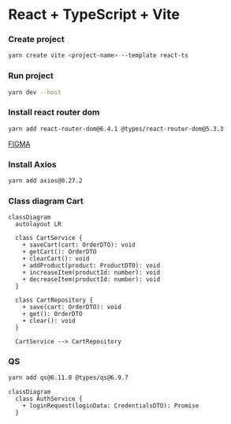 # React + TypeScript + Vite

### Create project
```bash
yarn create vite <project-name> --template react-ts
```
### Run project
```bash
yarn dev --host
```
### Install react router dom
```bash
yarn add react-router-dom@6.4.1 @types/react-router-dom@5.3.3
``` 
[FIGMA](https://www.figma.com/file/ZrGNVNG0kZL6txDv4G8P6s/DSCommerce?type=design&node-id=5-130&mode=design&t=g2WkpiFEtJhXMhai-0)

### Install Axios
```bash
yarn add axios@0.27.2
```

### Class diagram Cart
```mermaid
classDiagram
  autolayout LR

  class CartService {
    + saveCart(cart: OrderDTO): void
    + getCart(): OrderDTO
    + clearCart(): void
    + addProduct(product: ProductDTO): void
    + increaseItem(productId: number): void
    + decreaseItem(productId: number): void
  }

  class CartRepository {
    + save(cart: OrderDTO): void
    + get(): OrderDTO
    + clear(): void
  }

  CartService --> CartRepository

```

### QS

```bash
yarn add qs@6.11.0 @types/qs@6.9.7
```

```mermaid
classDiagram
  class AuthService {
    + loginRequest(loginData: CredentialsDTO): Promise
  }

```